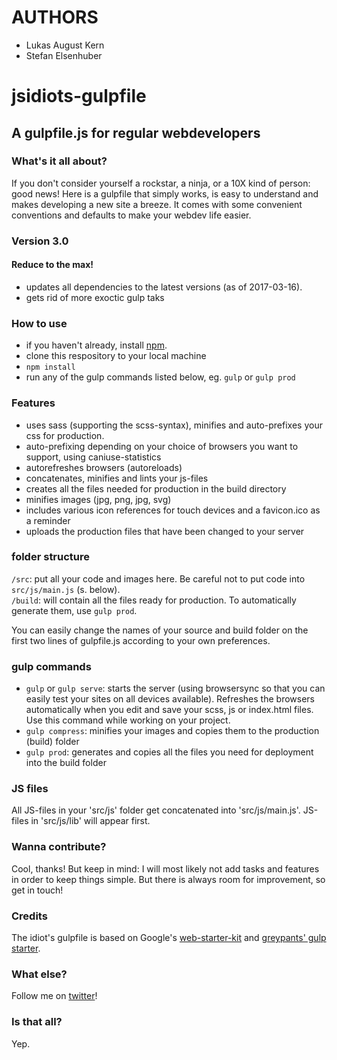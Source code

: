 # AUTHORS #
+ Lukas August Kern
+ Stefan Elsenhuber

# jsidiots-gulpfile
## A gulpfile.js for regular webdevelopers

### What's it all about?
If you don't consider yourself a rockstar, a ninja, or a 10X kind of person:
good news! Here is a gulpfile that simply works, is easy to understand and makes
developing a new site a breeze. It comes with some convenient conventions and
defaults to make your webdev life easier.
 
### Version 3.0
#### Reduce to the max!
* updates all dependencies to the latest versions (as of 2017-03-16).
* gets rid of more exoctic gulp taks

### How to use
* if you haven't already, install [npm](https://www.npmjs.com/).
* clone this respository to your local machine
* `npm install`
* run any of the gulp commands listed below, eg. `gulp` or `gulp prod`

### Features
* uses sass (supporting the scss-syntax), minifies and auto-prefixes your css for production.
* auto-prefixing depending on your choice of browsers you want to support, using
    caniuse-statistics
* autorefreshes browsers (autoreloads)
* concatenates, minifies and lints your js-files
* creates all the files needed for production in the build directory
* minifies images (jpg, png, jpg, svg)
* includes various icon references for touch devices and a favicon.ico as a reminder
* uploads the production files that have been changed to your server

### folder structure

`/src`: put all your code and images here. Be careful not to put code into `src/js/main.js` (s. below).  
`/build`: will contain all the files ready for production. To automatically generate them, use `gulp prod`.

You can easily change the names of your source and build folder on the first two lines of gulpfile.js according to your own preferences.

### gulp commands
* `gulp` or `gulp serve`: starts the server (using browsersync so that you can easily test your sites on all devices available). Refreshes the browsers automatically when you edit and save your scss, js or index.html files. Use this command while working on your project.
* `gulp compress`: minifies your images and copies them to the production (build) folder
* `gulp prod`:  generates and copies all the files you need for deployment into the build folder

### JS files
All JS-files in your 'src/js' folder get concatenated into 'src/js/main.js'. JS-files in 'src/js/lib' will appear first.

### Wanna contribute?
Cool, thanks! But keep in mind: I will most likely not add tasks and features in order to keep things simple. But there is always room for improvement, so get in touch!

### Credits

The idiot's gulpfile is based on Google's [web-starter-kit](https://github.com/google/web-starter-kit) and [greypants' gulp starter](https://github.com/greypants/gulp-starter).

### What else?
Follow me on [twitter](https://twitter.com/j_rubenz)!

### Is that all?
Yep.
